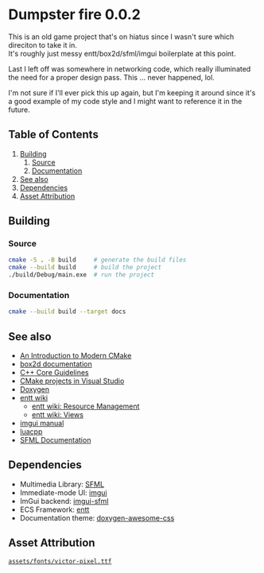 # Dumpster fire 0.0.2

This is an old game project that's on hiatus since I wasn't sure which direciton to take it in.\
It's roughly just messy entt/box2d/sfml/imgui boilerplate at this point.

Last I left off was somewhere in networking code, which really illuminated the need for a proper design pass. This ... never happened, lol.

I'm not sure if I'll ever pick this up again, but I'm keeping it around since it's a good example of my code style and I might want to reference it in the future.

## Table of Contents
1. [Building](#building)
    1. [Source](#source)
    2. [Documentation](#documentation)
2. [See also](#see-also)
3. [Dependencies](#dependencies)
4. [Asset Attribution](#asset-attribution)

## Building
### Source
```bash
cmake -S . -B build     # generate the build files
cmake --build build     # build the project
./build/Debug/main.exe  # run the project
```

### Documentation
```bash
cmake --build build --target docs
```

## See also
 * [An Introduction to Modern CMake](https://cliutils.gitlab.io/modern-cmake/)
 * [box2d documentation](https://box2d.org/documentation/)
 * [C++ Core Guidelines](https://isocpp.github.io/CppCoreGuidelines/CppCoreGuidelines)
 * [CMake projects in Visual Studio](https://learn.microsoft.com/en-us/cpp/build/cmake-projects-in-visual-studio?view=msvc-170)
 * [Doxygen](https://www.doxygen.nl/manual/index.html)
 * [entt wiki](https://github.com/skypjack/entt/wiki/)
   * [entt wiki: Resource Management](https://github.com/skypjack/entt/wiki/Crash-Course:-resource-management)
   * [entt wiki: Views](https://github.com/skypjack/entt/wiki/Crash-Course:-entity-component-system#views)
 * [imgui manual](https://pthom.github.io/imgui_manual_online/manual/imgui_manual.html)
 * [luacpp](https://github.com/jordanvrtanoski/luacpp)
 * [SFML Documentation](https://www.sfml-dev.org/documentation/2.5.1/modules.php)

## Dependencies
 * Multimedia Library:  [SFML](https://github.com/SFML/SFML)
 * Immediate-mode UI:   [imgui](https://github.com/ocornut/imgui)
 * ImGui backend:       [imgui-sfml](https://github.com/SFML/imgui-sfml)
 * ECS Framework:       [entt](https://github.com/skypjack/entt)
 * Documentation theme: [doxygen-awesome-css](https://github.com/jothepro/doxygen-awesome-css)

## Asset Attribution
[`assets/fonts/victor-pixel.ttf`](https://www.dafont.com/victors-pixel-font.font)
